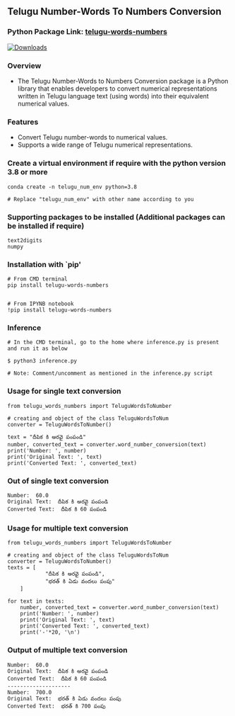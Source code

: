 ## Telugu Number-Words To Numbers Conversion

### Python Package Link: [telugu-words-numbers](https://pypi.org/project/telugu-words-numbers/)

[![Downloads](https://static.pepy.tech/badge/telugu-words-numbers/month)](https://pepy.tech/project/telugu-words-numbers)

### Overview
- The Telugu Number-Words to Numbers Conversion package is a Python library that enables developers to convert numerical representations written in Telugu language text (using words) into their equivalent numerical values.

### Features
- Convert Telugu number-words to numerical values.
- Supports a wide range of Telugu numerical representations.

### Create a virtual environment if require with the python version 3.8 or more
```
conda create -n telugu_num_env python=3.8

# Replace "telugu_num_env" with other name according to you
```

### Supporting packages to be installed (Additional packages can be installed if require)
```
text2digits
numpy
```

### Installation with `pip'
```
# From CMD terminal
pip install telugu-words-numbers


# From IPYNB notebook
!pip install telugu-words-numbers
```

### Inference
```
# In the CMD terminal, go to the home where inference.py is present and run it as below

$ python3 inference.py

# Note: Comment/uncomment as mentioned in the inference.py script
```


### Usage for single text conversion
```
from telugu_words_numbers import TeluguWordsToNumber

# creating and object of the class TeluguWordsToNum
converter = TeluguWordsToNumber()

text = "దీపిక కి అరవై పంపండి"
number, converted_text = converter.word_number_conversion(text)
print('Number: ', number)
print('Original Text: ', text)
print('Converted Text: ', converted_text)
```

### Out of single text conversion
```
Number:  60.0
Original Text:  దీపిక కి అరవై పంపండి
Converted Text:  దీపిక కి 60 పంపండి
```

### Usage for multiple text conversion
```
from telugu_words_numbers import TeluguWordsToNumber

# creating and object of the class TeluguWordsToNum
converter = TeluguWordsToNumber()
texts = [
            "దీపిక కి అరవై పంపండి",
            "భరత్ కి ఏడు వందలు పంపు"
    ]

for text in texts:
    number, converted_text = converter.word_number_conversion(text)
    print('Number: ', number)
    print('Original Text: ', text)
    print('Converted Text: ', converted_text)
    print('-'*20, '\n')
```

### Output of multiple text conversion
```
Number:  60.0
Original Text:  దీపిక కి అరవై పంపండి
Converted Text:  దీపిక కి 60 పంపండి
-------------------- 
Number:  700.0
Original Text:  భరత్ కి ఏడు వందలు పంపు
Converted Text:  భరత్ కి 700 పంపు
```
